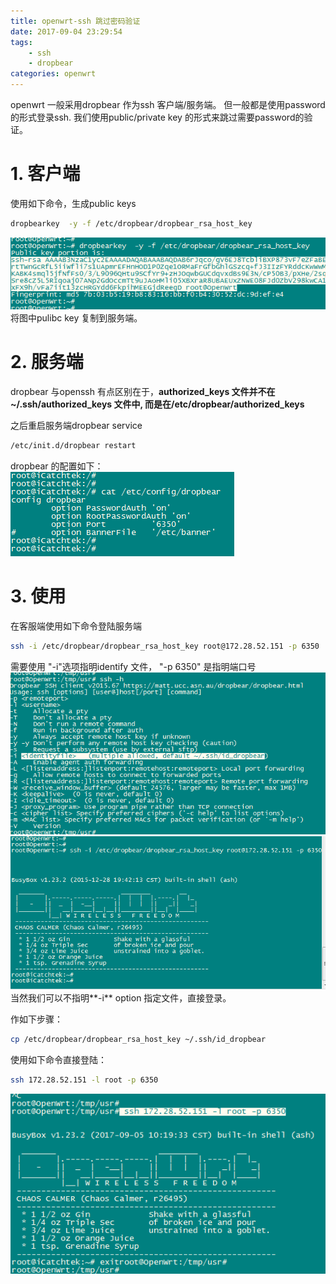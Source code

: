 ```yaml
---
title: openwrt-ssh 跳过密码验证
date: 2017-09-04 23:29:54
tags: 
	- ssh
	- dropbear
categories: openwrt
---
```


openwrt 一般采用dropbear 作为ssh 客户端/服务端。 但一般都是使用password  的形式登录ssh. 我们使用public/private key 的形式来跳过需要password的验证。

# 1. 客户端
使用如下命令，生成public keys
``` bash
dropbearkey  -y -f /etc/dropbear/dropbear_rsa_host_key
```
![](https://raw.githubusercontent.com/JShell07/images/master/openwrt-ssh/public_key.png)
将图中pulibc key 复制到服务端。
<!-- more -->
# 2. 服务端
dropbear 与openssh 有点区别在于，**authorized_keys 文件并不在~/.ssh/authorized_keys 文件中, 而是在/etc/dropbear/authorized_keys**

之后重启服务端dropbear service
``` bash
/etc/init.d/dropbear restart
```
dropbear 的配置如下：
![](https://raw.githubusercontent.com/JShell07/images/master/openwrt-ssh/dropbear_config.png)

# 3. 使用
在客服端使用如下命令登陆服务端
``` bash
ssh -i /etc/dropbear/dropbear_rsa_host_key root@172.28.52.151 -p 6350
```
需要使用 "-i"选项指明identify 文件， "-p 6350" 是指明端口号
![](https://raw.githubusercontent.com/JShell07/images/master/openwrt-ssh/ssh_help.png)
![](https://raw.githubusercontent.com/JShell07/images/master/openwrt-ssh/login_ssh_without_password.png)
当然我们可以不指明**-i** option 指定文件，直接登录。

作如下步骤：
``` bash
cp /etc/dropbear/dropbear_rsa_host_key ~/.ssh/id_dropbear
```

使用如下命令直接登陆：
``` bash
ssh 172.28.52.151 -l root -p 6350 
```
![](https://raw.githubusercontent.com/JShell07/images/master/openwrt-ssh/simple_ssh_login.png)

